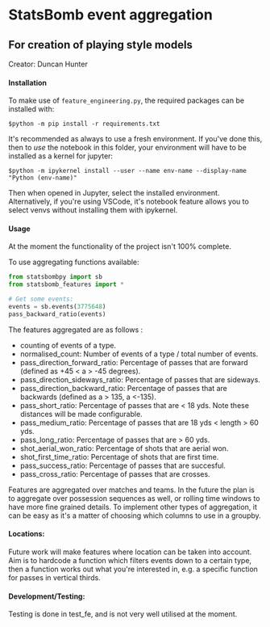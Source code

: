 # StatsBomb event aggregation
## For creation of playing style models
Creator: Duncan Hunter

#### Installation
To make use of `feature_engineering.py`, the required packages can be installed with:

`$python -m pip install -r requirements.txt`

It's recommended as always to use a fresh environment. If you've done this, then to *use* the notebook in this folder, your environment will have to be installed as a kernel for jupyter:

`$python -m ipykernel install --user --name env-name --display-name "Python (env-name)"`

Then when opened in Jupyter, select the installed environment. Alternatively, if you're using VSCode, it's notebook feature allows you to select venvs without installing them with ipykernel.

#### Usage

At the moment the functionality of the project isn't 100% complete.

To use aggregating functions available:


```python
from statsbombpy import sb
from statsbomb_features import *

# Get some events:
events = sb.events(3775648)
pass_backward_ratio(events)
```

The features aggregated are as follows :
 - counting of events of a type.
 - normalised_count: Number of events of a type / total number of events.
 - pass_direction_forward_ratio: Percentage of passes that are forward (defined as +45 < a > -45 degrees).
 - pass_direction_sideways_ratio: Percentage of passes that are sideways.
 - pass_direction_backward_ratio: Percentage of passes that are backwards (defined as a > 135, a <-135).
 - pass_short_ratio: Percentage of passes that are < 18 yds. Note these distances will be made configurable.
 - pass_medium_ratio: Percentage of passes that are 18 yds < length > 60 yds.
 - pass_long_ratio: Percentage of passes that are > 60 yds.
 - shot_aerial_won_ratio: Percentage of shots that are aerial won.
 - shot_first_time_ratio: Percentage of shots that are first time.
 - pass_success_ratio: Percentage of passes that are succesful.
 - pass_cross_ratio: Percentage of passes that are crosses.

Features are aggregated over matches and teams. In the future the plan is to aggregate over possession sequences as well, or rolling time windows to have more fine grained details. To implement other types of aggregation, it can be easy as it's a matter of choosing which columns to use in a groupby.

#### Locations:
Future work will make features where location can be taken into account.
Aim is to hardcode a function which filters events down to a certain type, then a function works out what you're interested in, e.g. a specific function for passes in vertical thirds.

#### Development/Testing:
Testing is done in test_fe, and is not very well utilised at the moment.
